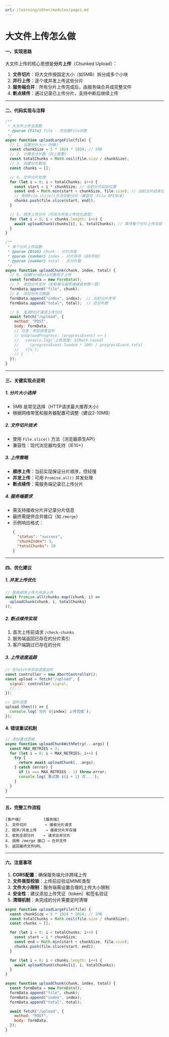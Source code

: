```yaml
---
url: /learning/other/modules/page1.md
---
```

# 大文件上传怎么做

#### 一、实现思路

大文件上传的核心思想是**分片上传**（Chunked Upload）：

1. **文件切片**：将大文件按固定大小（如5MB）拆分成多个小块
2. **并行上传**：逐个或并发上传这些分片
3. **服务端合并**：所有分片上传完成后，由服务端合并成完整文件
4. **断点续传**：通过记录已上传分片，支持中断后继续上传

***

#### 二、代码实现与注释

```javascript
/**
 * 大文件上传主函数
 * @param {File} file - 浏览器File对象
 */
async function uploadLargeFile(file) {
  // 1. 设置分片大小（5MB）
  const chunkSize = 5 * 1024 * 1024; // 5MB
  // 2. 计算总分片数（向上取整）
  const totalChunks = Math.ceil(file.size / chunkSize);
  // 3. 创建分片数组
  const chunks = [];

  // 4. 文件切片处理
  for (let i = 0; i < totalChunks; i++) {
    const start = i * chunkSize; // 当前分片起始位置
    const end = Math.min(start + chunkSize, file.size); // 当前分片结束位置
    // 使用File.slice()方法切割分片（兼容性：File API标准）
    chunks.push(file.slice(start, end));
  }

  // 5. 顺序上传分片（可改为并发上传优化速度）
  for (let i = 0; i < chunks.length; i++) {
    await uploadChunk(chunks[i], i, totalChunks); // 等待每个分片上传完成
  }
}

/**
 * 单个分片上传函数
 * @param {Blob} chunk - 分片内容
 * @param {number} index - 分片序号（从0开始）
 * @param {number} total - 总分片数
 */
async function uploadChunk(chunk, index, total) {
  // 6. 创建FormData对象用于上传
  const formData = new FormData();
  // 7. 添加分片文件（名称需与服务端接收参数一致）
  formData.append("file", chunk);
  // 8. 添加分片元数据
  formData.append("index", index);  // 当前分片序号
  formData.append("total", total);  // 总分片数

  // 9. 发送POST请求上传分片
  await fetch("/upload", {
    method: "POST",
    body: formData,
    // 可选：添加进度监听
    // onUploadProgress: (progressEvent) => {
    //   console.log(`上传进度: ${Math.round(
    //     (progressEvent.loaded * 100) / progressEvent.total
    //   )}%`);
    // }
  });
}
```

***

#### 三、关键实现点说明

##### 1. **分片大小选择**

* 5MB 是常见选择（HTTP请求最大推荐大小）
* 根据网络带宽和服务器配置可调整（建议2-10MB）

##### 2. **文件切片技术**

* 使用 `File.slice()` 方法（浏览器原生API）
* 兼容性：现代浏览器均支持（IE10+）

##### 3. **上传策略**

* **顺序上传**：当前实现保证分片顺序，但较慢
* **并发上传**：可用 `Promise.all()` 并发处理
* **断点续传**：需服务端记录已上传分片

##### 4. **服务端要求**

* 需支持接收分片并记录分片信息
* 最终需提供合并接口（如 `/merge`）
* 示例响应格式：
  ```json
  {
    "status": "success",
    "chunkIndex": 3,
    "totalChunks": 20
  }
  ```

***

#### 四、优化建议

##### 1. **并发上传优化**

```javascript
// 替换顺序上传为并发上传
await Promise.all(chunks.map((chunk, i) => 
  uploadChunk(chunk, i, totalChunks)
));
```

##### 2. **断点续传实现**

1. 首次上传前请求 `/check-chunks`
2. 服务端返回已存在的分片索引
3. 客户端跳过已存在的分片

##### 3. **上传进度追踪**

```javascript
// 在fetch中添加进度监听
const controller = new AbortController();
const upload = fetch("/upload", {
  signal: controller.signal,
  //...
});

// 监听进度
upload.then(() => {
  console.log(`分片 ${index} 上传完成`);
});
```

#### 4. **错误重试机制**

```javascript
// 添加重试逻辑
async function uploadChunkWithRetry(...args) {
  const MAX_RETRIES = 3;
  for (let i = 0; i < MAX_RETRIES; i++) {
    try {
      return await uploadChunk(...args);
    } catch (error) {
      if (i === MAX_RETRIES - 1) throw error;
      console.log(`重试第 ${i + 1} 次...`);
    }
  }
}
```

***

#### 五、完整工作流程

```
[客户端]          [服务端]
1. 文件切片        ← 接收分片请求
2. 顺序/并发上传    → 接收分片并存储
3. 收到全部分片    ← 请求合并分片
4. 调用 /merge 接口 → 合并文件
5. 返回最终文件URL
```

***

#### 六、注意事项

1. **CORS配置**：确保服务端允许跨域上传
2. **文件类型校验**：上传前应验证MIME类型
3. **文件大小限制**：服务端需设置合理的上传大小限制
4. **安全性**：建议添加上传凭证（token）和签名验证
5. **清理机制**：未完成的分片需要定时清理

```js
async function uploadLargeFile(file) {
  const chunkSize = 5 * 1024 * 1024; // 5MB
  const totalChunks = Math.ceil(file.size / chunkSize);
  const chunks = [];

  for (let i = 0; i < totalChunks; i++) {
    const start = i * chunkSize;
    const end = Math.min(start + chunkSize, file.size);
    chunks.push(file.slice(start, end));
  }

  for (let i = 0; i < chunks.length; i++) {
    await uploadChunk(chunks[i], i, totalChunks);
  }
}

async function uploadChunk(chunk, index, total) {
  const formData = new FormData();
  formData.append("file", chunk);
  formData.append("index", index);
  formData.append("total", total);

  await fetch("/upload", {
    method: "POST",
    body: formData,
  });
}
```
